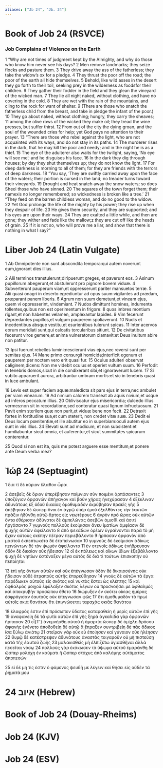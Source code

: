 ```yaml
---
aliases: ["Jb 24", "Jb. 24"]
---
```



# Book of Job 24 (RSVCE)

### Job Complains of Violence on the Earth
1 “Why are not times of judgment kept by the Almighty, and why do those who know him never see his days?
2 Men remove landmarks; they seize flocks and pasture them.
3 They drive away the ass of the fatherless; they take the widow’s ox for a pledge.
4 They thrust the poor off the road; the poor of the earth all hide themselves.
5 Behold, like wild asses in the desert they go forth to their toil, seeking prey in the wilderness as foodsfor their children.
6 They gather their fodder in the field and they glean the vineyard of the wicked man.
7 They lie all night naked, without clothing, and have no covering in the cold.
8 They are wet with the rain of the mountains, and cling to the rock for want of shelter.
9 (There are those who snatch the fatherless child from the breast, and take in pledge the infant of the poor.)
10 They go about naked, without clothing; hungry, they carry the sheaves;
11 among the olive rows of the wicked they make oil; they tread the wine presses, but suffer thirst.
12 From out of the city the dying groan, and the soul of the wounded cries for help; yet God pays no attention to their prayer.
13 “There are those who rebel against the light, who are not acquainted with its ways, and do not stay in its paths.
14 The murderer rises in the dark, that he may kill the poor and needy; and in the night he is as a thief.
15 The eye of the adulterer also waits for the twilight, saying, ‘No eye will see me’; and he disguises his face.
16 In the dark they dig through houses; by day they shut themselves up; they do not know the light.
17 For deep darkness is morning to all of them; for they are friends with the terrors of deep darkness.
18 “You say, ‘They are swiftly carried away upon the face of the waters; their portion is cursed in the land; no treader turns toward their vineyards.
19 Drought and heat snatch away the snow waters; so does Sheol those who have sinned.
20 The squares of the town forget them; their namexis no longer remembered; so wickedness is broken like a tree.’
21 “They feed on the barren childless woman, and do no good to the widow.
22 Yet God prolongs the life of the mighty by his power; they rise up when they despair of life.
23 He gives them security, and they are supported; and his eyes are upon their ways.
24 They are exalted a little while, and then are gone; they wither and fade like the mallow;z they are cut off like the heads of grain.
25 If it is not so, who will prove me a liar, and show that there is nothing in what I say?”


# Liber Job 24 (Latin Vulgate)

1 Ab Omnipotente non sunt abscondita tempora:qui autem noverunt eum,ignorant dies illius.

2 Alii terminos transtulerunt;diripuerunt greges, et paverunt eos.
3 Asinum pupillorum abegerunt,et abstulerunt pro pignore bovem viduæ.
4 Subverterunt pauperum viam,et oppresserunt pariter mansuetos terræ.
5 Alii quasi onagri in deserto egrediuntur ad opus suum:vigilantes ad prædam, præparant panem liberis.
6 Agrum non suum demetunt,et vineam ejus, quem vi oppresserint, vindemiant.
7 Nudos dimittunt homines, indumenta tollentes,quibus non est operimentum in frigore:
8 quos imbres montium rigant,et non habentes velamen, amplexantur lapides.
9 Vim fecerunt deprædantes pupillos,et vulgum pauperem spoliaverunt.
10 Nudis et incedentibus absque vestitu,et esurientibus tulerunt spicas.
11 Inter acervos eorum meridiati sunt,qui calcatis torcularibus sitiunt.
12 De civitatibus fecerunt viros gemere,et anima vulneratorum clamavit:et Deus inultum abire non patitur.

13 Ipsi fuerunt rebelles lumini:nescierunt vias ejus,nec reversi sunt per semitas ejus.
14 Mane primo consurgit homicida;interficit egenum et pauperem:per noctem vero erit quasi fur.
15 Oculus adulteri observat caliginem,dicens: Non me videbit oculus:et operiet vultum suum.
16 Perfodit in tenebris domos,sicut in die condixerant sibi,et ignoraverunt lucem.
17 Si subito apparuerit aurora, arbitrantur umbram mortis:et sic in tenebris quasi in luce ambulant.

18 Levis est super faciem aquæ:maledicta sit pars ejus in terra,nec ambulet per viam vinearum.
19 Ad nimium calorem transeat ab aquis nivium,et usque ad inferos peccatum illius.
20 Obliviscatur ejus misericordia; dulcedo illius vermes:non sit in recordatione,sed conteratur quasi lignum infructuosum.
21 Pavit enim sterilem quæ non parit,et viduæ bene non fecit.
22 Detraxit fortes in fortitudine sua,et cum steterit, non credet vitæ suæ.
23 Dedit ei Deus locum pœnitentiæ,et ille abutitur eo in superbiam:oculi autem ejus sunt in viis illius.
24 Elevati sunt ad modicum, et non subsistent:et humiliabuntur sicut omnia, et auferentur,et sicut summitates spicarum conterentur.

25 Quod si non est ita, quis me potest arguere esse mentitum,et ponere ante Deum verba mea?


# Ἰώβ 24 (Septuagint)

1 διὰ τί δὲ κύριον ἔλαθον ὧραι

2 ἀσεβεῖς δὲ ὅριον ὑπερέβησαν ποίμνιον σὺν ποιμένι ἁρπάσαντες
3 ὑποζύγιον ὀρφανῶν ἀπήγαγον καὶ βοῦν χήρας ἠνεχύρασαν
4 ἐξέκλιναν ἀδυνάτους ἐξ ὁδοῦ δικαίας ὁμοθυμαδὸν ἐκρύβησαν πραεῖς γῆς
5 ἀπέβησαν δὲ ὥσπερ ὄνοι ἐν ἀγρῷ ὑπὲρ ἐμοῦ ἐξελθόντες τὴν ἑαυτῶν πρᾶξιν ἡδύνθη αὐτῷ ἄρτος εἰς νεωτέρους
6 ἀγρὸν πρὸ ὥρας οὐκ αὐτῶν ὄντα ἐθέρισαν ἀδύνατοι δὲ ἀμπελῶνας ἀσεβῶν ἀμισθὶ καὶ ἀσιτὶ ἠργάσαντο
7 γυμνοὺς πολλοὺς ἐκοίμισαν ἄνευ ἱματίων ἀμφίασιν δὲ ψυχῆς αὐτῶν ἀφείλαντο
8 ἀπὸ ψεκάδων ὀρέων ὑγραίνονται παρὰ τὸ μὴ ἔχειν αὐτοὺς σκέπην πέτραν περιεβάλοντο
9 ἥρπασαν ὀρφανὸν ἀπὸ μαστοῦ ἐκπεπτωκότα δὲ ἐταπείνωσαν
10 γυμνοὺς δὲ ἐκοίμισαν ἀδίκως πεινώντων δὲ τὸν ψωμὸν ἀφείλαντο
11 ἐν στενοῖς ἀδίκως ἐνήδρευσαν ὁδὸν δὲ δικαίαν οὐκ ᾔδεισαν
12 οἳ ἐκ πόλεως καὶ οἴκων ἰδίων ἐξεβάλλοντο ψυχὴ δὲ νηπίων ἐστέναξεν μέγα αὐτὸς δὲ διὰ τί τούτων ἐπισκοπὴν οὐ πεποίηται

13 ἐπὶ γῆς ὄντων αὐτῶν καὶ οὐκ ἐπέγνωσαν ὁδὸν δὲ δικαιοσύνης οὐκ ᾔδεισαν οὐδὲ ἀτραποὺς αὐτῆς ἐπορεύθησαν
14 γνοὺς δὲ αὐτῶν τὰ ἔργα παρέδωκεν αὐτοὺς εἰς σκότος καὶ νυκτὸς ἔσται ὡς κλέπτης
15 καὶ ὀφθαλμὸς μοιχοῦ ἐφύλαξεν σκότος λέγων οὐ προσνοήσει με ὀφθαλμός καὶ ἀποκρυβὴν προσώπου ἔθετο
16 διώρυξεν ἐν σκότει οἰκίας ἡμέρας ἐσφράγισαν ἑαυτούς οὐκ ἐπέγνωσαν φῶς
17 ὅτι ὁμοθυμαδὸν τὸ πρωὶ αὐτοῖς σκιὰ θανάτου ὅτι ἐπιγνώσεται ταραχὰς σκιᾶς θανάτου

18 ἐλαφρός ἐστιν ἐπὶ πρόσωπον ὕδατος καταραθείη ἡ μερὶς αὐτῶν ἐπὶ γῆς
19 ἀναφανείη δὲ τὰ φυτὰ αὐτῶν ἐπὶ γῆς ξηρά ἀγκαλίδα γὰρ ὀρφανῶν ἥρπασαν
20 εἶ{T'} ἀνεμνήσθη αὐτοῦ ἡ ἁμαρτία ὥσπερ δὲ ὁμίχλη δρόσου ἀφανὴς ἐγένετο ἀποδοθείη δὲ αὐτῷ ἃ ἔπραξεν συντριβείη δὲ πᾶς ἄδικος ἴσα ξύλῳ ἀνιάτῳ
21 στεῖραν γὰρ οὐκ εὖ ἐποίησεν καὶ γύναιον οὐκ ἠλέησεν
22 θυμῷ δὲ κατέστρεψεν ἀδυνάτους ἀναστὰς τοιγαροῦν οὐ μὴ πιστεύσῃ κατὰ τῆς ἑαυτοῦ ζωῆς
23 μαλακισθεὶς μὴ ἐλπιζέτω ὑγιασθῆναι ἀλλὰ πεσεῖται νόσῳ
24 πολλοὺς γὰρ ἐκάκωσεν τὸ ὕψωμα αὐτοῦ ἐμαράνθη δὲ ὥσπερ μολόχη ἐν καύματι ἢ ὥσπερ στάχυς ἀπὸ καλάμης αὐτόματος ἀποπεσών

25 εἰ δὲ μή τίς ἐστιν ὁ φάμενος ψευδῆ με λέγειν καὶ θήσει εἰς οὐδὲν τὰ ῥήματά μου


# 24 איוב (Hebrew)


# Book of Job 24 (Douay-Rheims)


# Job 24 (KJV)


# Job 24 (ESV)

